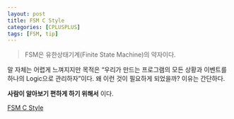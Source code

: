 ```yaml
---
layout: post
title: FSM C Style
categories: [CPLUSPLUS]
tags: [FSM, tip]
---
```


>FSM은 유한상태기계(Finite State Machine)의 약자이다. 

말 자체는 어렵게 느껴지지만 목적은 “우리가 만드는 프로그램의 모든 상황과 이벤트를 하나의 Logic으로 관리하자”이다. 왜 이런 것이 필요하게 되었을까? 이유는 간단하다.

**사람이 알아보기 편하게 하기 위해서** 이다.

[FSM C Style](https://github.com/VintageAppMaker/fsm-c-style-)
